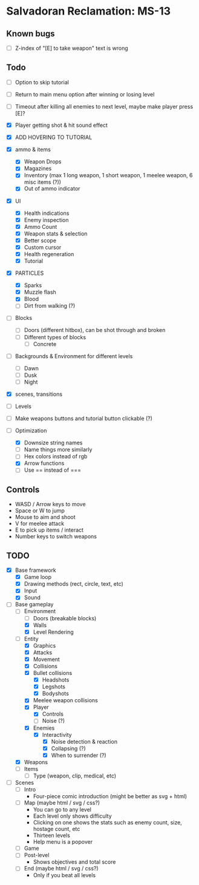# Salvadoran Reclamation: MS-13

## Known bugs
- [ ] Z-index of "[E] to take weapon" text is wrong

## Todo
- [ ] Option to skip tutorial
- [ ] Return to main menu option after winning or losing level
- [ ] Timeout after killing all enemies to next level, maybe make player press [E]?
- [x] Player getting shot & hit sound effect
- [x] ADD HOVERING TO TUTORIAL
- [x] ammo & items
    - [x] Weapon Drops
    - [x] Magazines
    - [x] Inventory (max 1 long weapon, 1 short weapon, 1 meelee weapon, 6 misc items (?))
    - [x] Out of ammo indicator
- [x] UI
    - [x] Health indications
    - [x] Enemy inspection 
    - [x] Ammo Count
    - [x] Weapon stats & selection
    - [x] Better scope
    - [x] Custom cursor
    - [x] Health regeneration
    - [x] Tutorial
- [x] PARTICLES
    - [x] Sparks
    - [x] Muzzle flash
    - [x] Blood
    - [ ] Dirt from walking (?)
- [ ] Blocks
    - [ ] Doors (different hitbox), can be shot through and broken
    - [ ] Different types of blocks
        - [ ] Concrete
- [ ] Backgrounds & Environment for different levels
    - [ ] Dawn
    - [ ] Dusk
    - [ ] Night
- [x] scenes, transitions
- [ ] Levels
- [ ] Make weapons buttons and tutorial button clickable (?)

- [ ] Optimization
    - [x] Downsize string names
    - [ ] Name things more similarly
    - [ ] Hex colors instead of rgb
    - [x] Arrow functions
    - [ ] Use == instead of ===

## Controls

- WASD / Arrow keys to move
- Space or W to jump
- Mouse to aim and shoot
- V for meelee attack
- E to pick up items / interact
- Number keys to switch weapons

## TODO

- [x] Base framework
    - [x] Game loop
    - [x] Drawing methods (rect, circle, text, etc)
    - [x] Input
    - [x] Sound
- [ ] Base gameplay
    - [ ] Environment
        - [ ] Doors (breakable blocks)
        - [x] Walls
        - [x] Level Rendering
    - [ ] Entity
        - [x] Graphics
        - [x] Attacks
        - [x] Movement
        - [x] Collisions
        - [x] Bullet collisions
            - [x] Headshots
            - [x] Legshots
            - [x] Bodyshots
        - [x] Meelee weapon collisions
        - [x] Player
            - [x] Controls
            - [ ] Noise (?)
        - [x] Enemies
            - [x] Interactivity
                - [x] Noise detection & reaction
                - [x] Collapsing (?)
                - [x] When to surrender (?)
    - [x] Weapons
    - [ ] Items
        - [ ] Type (weapon, clip, medical, etc)
- [ ] Scenes
    - [ ] Intro
        - Four-piece comic introduction (might be better as svg + html)
    - [ ] Map (maybe html / svg / css?)
        - You can go to any level
        - Each level only shows difficulty
        - Clicking on one shows the stats such as enemy count, size, hostage count, etc
        - Thirteen levels
        - Help menu is a popover
    - [ ] Game
    - [ ] Post-level
        - Shows objectives and total score
    - [ ] End (maybe html / svg / css?)
        - Only if you beat all levels

